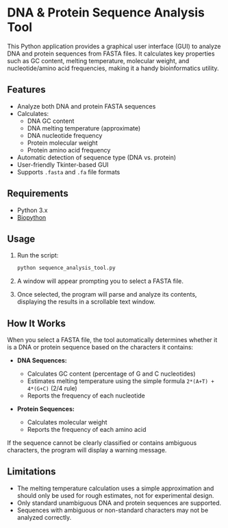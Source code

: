 # DNA & Protein Sequence Analysis Tool

This Python application provides a graphical user interface (GUI) to analyze DNA and protein sequences from FASTA files. It calculates key properties such as GC content, melting temperature, molecular weight, and nucleotide/amino acid frequencies, making it a handy bioinformatics utility.

## Features

- Analyze both DNA and protein FASTA sequences
- Calculates:
  - DNA GC content
  - DNA melting temperature (approximate)
  - DNA nucleotide frequency
  - Protein molecular weight
  - Protein amino acid frequency
- Automatic detection of sequence type (DNA vs. protein)
- User-friendly Tkinter-based GUI
- Supports `.fasta` and `.fa` file formats

## Requirements

- Python 3.x
- [Biopython](https://biopython.org/)

## Usage

1. Run the script:

   ```bash
   python sequence_analysis_tool.py
2. A window will appear prompting you to select a FASTA file.
3. Once selected, the program will parse and analyze its contents, displaying the results in a scrollable text window.

## How It Works

When you select a FASTA file, the tool automatically determines whether it is a DNA or protein sequence based on the characters it contains:

- **DNA Sequences:**
  - Calculates GC content (percentage of G and C nucleotides)
  - Estimates melting temperature using the simple formula `2*(A+T) + 4*(G+C)` (2/4 rule)
  - Reports the frequency of each nucleotide

- **Protein Sequences:**
  - Calculates molecular weight
  - Reports the frequency of each amino acid

If the sequence cannot be clearly classified or contains ambiguous characters, the program will display a warning message.

## Limitations

- The melting temperature calculation uses a simple approximation and should only be used for rough estimates, not for experimental design.
- Only standard unambiguous DNA and protein sequences are supported.
- Sequences with ambiguous or non-standard characters may not be analyzed correctly.
